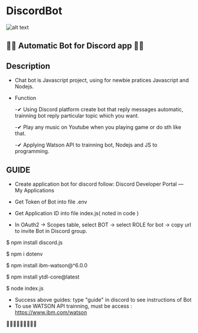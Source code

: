 # DiscordBot
![alt text](https://sharecode.vn/FilesUpload/Code/source-code-chat-bot-discord-22206.jpg)


## 💬💬 Automatic Bot for Discord app 💬💬 ##

## Description ##

* Chat bot is Javascript project, using for newbie pratices Javascript and Nodejs.
* Function 

  -✔ Using Discord platform create bot that reply messages automatic, trainning bot reply particular topic which you want.
 
  -✔ Play any music on Youtube when you playing game or do sth like that.

  -✔ Applying Watson API to trainning bot, Nodejs and JS to programming.

## GUIDE ##

* Create application bot for discord follow: Discord Developer Portal — My Applications

* Get Token of Bot into file .env

* Get Application ID into file index.js( noted in code )

* In OAuth2 -> Scopes table, select BOT -> select ROLE for bot -> copy url to invite Bot in Discord group.

$ npm install discord.js

$ npm i dotenv

$ npm install ibm-watson@^6.0.0

$ npm install ytdl-core@latest

$ node index.js

* Success above guides: type "guide" in discord to see instructions of Bot
* To use WATSON API trainning, must be access : https://www.ibm.com/watson

🚀🚀🚀🚀🚀🚀🚀🚀🚀
